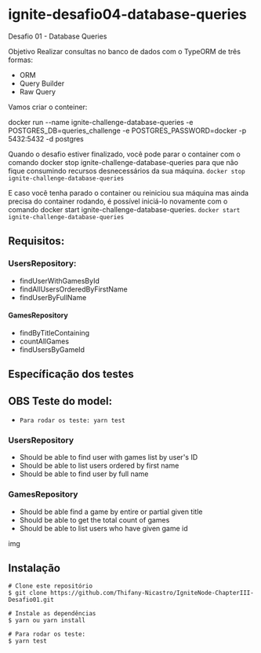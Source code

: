 # ignite-desafio04-database-queries
Desafio 01 - Database Queries

Objetivo
Realizar consultas no banco de dados com o TypeORM de três formas:

- ORM
- Query Builder
- Raw Query
 

Vamos criar o conteiner:

docker run --name ignite-challenge-database-queries -e POSTGRES_DB=queries_challenge -e POSTGRES_PASSWORD=docker -p 5432:5432 -d postgres

Quando o desafio estiver finalizado, você pode parar o container com o comando docker stop ignite-challenge-database-queries para que não fique consumindo recursos desnecessários da sua máquina. 
`docker stop ignite-challenge-database-queries`

E caso você tenha parado o container ou reiniciou sua máquina mas ainda precisa do container rodando, é possível iniciá-lo novamente com o comando docker start ignite-challenge-database-queries.
`docker start ignite-challenge-database-queries`

## Requisitos:

### UsersRepository:

 - findUserWithGamesById
 - findAllUsersOrderedByFirstName
 - findUserByFullName

#### GamesRepository

 - findByTitleContaining
 - countAllGames
 - findUsersByGameId

## Específicação dos testes

## OBS Teste do model:
- ```Para rodar os teste: yarn test```

### UsersRepository

 - Should be able to find user with games list by user's ID
 - Should be able to list users ordered by first name
 - Should be able to find user by full name

### GamesRepository

 - Should be able find a game by entire or partial given title
 - Should be able to get the total count of games
 - Should be able to list users who have given game id


img


## Instalação

```
# Clone este repositório
$ git clone https://github.com/Thifany-Nicastro/IgniteNode-ChapterIII-Desafio01.git

# Instale as dependências
$ yarn ou yarn install

# Para rodar os teste: 
$ yarn test
```